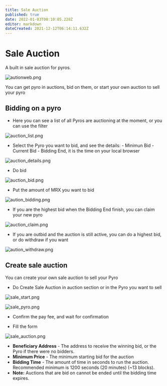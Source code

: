 ```yaml
---
title: Sale Auction
published: true
date: 2022-01-03T00:10:05.228Z
editor: markdown
dateCreated: 2021-12-12T06:14:11.632Z
---
```


# Sale Auction

A built in sale auction for pyros.

![autionweb.png](/img/autionweb.png)

You can get pyro in auctions, bid on them, or start your own auction to sell your pyro

## Bidding on a pyro

- Here you can see a list of all Pyros are auctioning at the moment, or you can use the filter

![auction_list.png](/img/auction_list.png)

- Select the Pyro you want to bid, and see the details: - Minimun Bid - Current Bid - Bidding End, it is the time on your local browser

![auction_details.png](/img/auction_details.png)

- Do bid

![auction_bid.png](/img/auction_bid.png)

- Put the amount of MRX you want to bid

![aution_bidding.png](/img/aution_bidding.png)

- If you are the highest bid when the Bidding End finish, you can claim your new pyro

![auction_claim.png](/img/auction_claim.png)

- If you are outbid and the auction is still active, you can do a highest bid, or do withdraw if you want

![aution_withdraw.png](/img/aution_withdraw.png)

## Create sale auction

You can create your own sale auction to sell your Pyro

- Do Create Sale Auction in auction section or in the Pyro you want to sell

![sale_start.png](/img/sale_start.png)

![sale_pyro.png](/img/sale_pyro.png)

- Confirm the pay fee, and wait for confirmation

- Fill the form

![sale_auction.png](/img/sale_auction.png)

- **Beneficiary Address** - The address to receive the winning bid, or the Pyro if there were no bidders.
- **Minimum Price** - The minimum starting bid for the auction
- **Bidding Time** - The amount of time in seconds to run the auction. Recommended minimum is 1200 seconds (20 minutes) (~13 blocks).
- **Note:** Auctions that are bid on cannot be ended until the bidding time expires.
